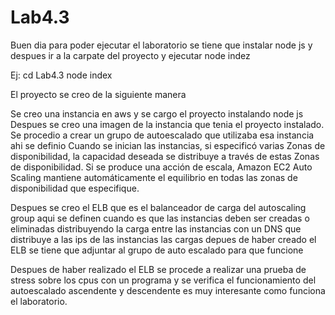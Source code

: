 # Lab4.3


Buen dia para poder ejecutar el laboratorio se tiene que instalar node js y despues ir a la carpate del proyecto y ejecutar node indez

Ej:
cd Lab4.3
node index

El proyecto se creo de la siguiente manera

Se creo una instancia en aws y se cargo el proyecto instalando node js
Despues se creo una imagen de la instancia que tenia el proyecto instalado.
Se procedio a crear un grupo de autoescalado que utilizaba esa instancia ahi se definio Cuando se inician las instancias, si especificó varias Zonas de disponibilidad, la capacidad deseada se distribuye a través de estas Zonas de disponibilidad. Si se produce una acción de escala, Amazon EC2 Auto Scaling mantiene automáticamente el equilibrio en todas las zonas de disponibilidad que especifique.

Despues se creo el ELB que es el balanceador de carga del autoscaling group aqui se definen cuando es que las instancias deben ser creadas o eliminadas distribuyendo la carga entre las instancias con un DNS que distribuye a las ips de las instancias las cargas depues de haber creado el ELB se tiene que adjuntar al grupo de auto escalado para que funcione

Despues de haber realizado el ELB se procede a realizar una prueba de stress sobre los cpus con un programa y se verifica el funcionamiento del autoescalado ascendente y descendente es muy interesante como funciona el laboratorio.


